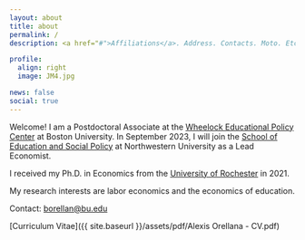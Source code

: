 ```yaml
---
layout: about
title: about
permalink: /
description: <a href="#">Affiliations</a>. Address. Contacts. Moto. Etc.

profile:
  align: right
  image: JM4.jpg

news: false
social: true
---
```


Welcome! I am a Postdoctoral Associate at the <a href="https://wheelockpolicycenter.org" target="_blank">Wheelock Educational Policy Center</a> at Boston University. In September 2023, I will join the <a href="https://www.sesp.northwestern.edu" target="_blank">School of Education and Social Policy</a> at Northwestern University as a Lead Economist.

I received my Ph.D. in Economics from the  <a href="https://www.sas.rochester.edu/eco/" target="_blank">University of Rochester</a> in 2021. 

My research interests are labor economics and the economics of education.

Contact: <a href="mailto:borellan@bu.edu">borellan@bu.edu</a>

[Curriculum Vitae]({{ site.baseurl }}/assets/pdf/Alexis Orellana - CV.pdf)



